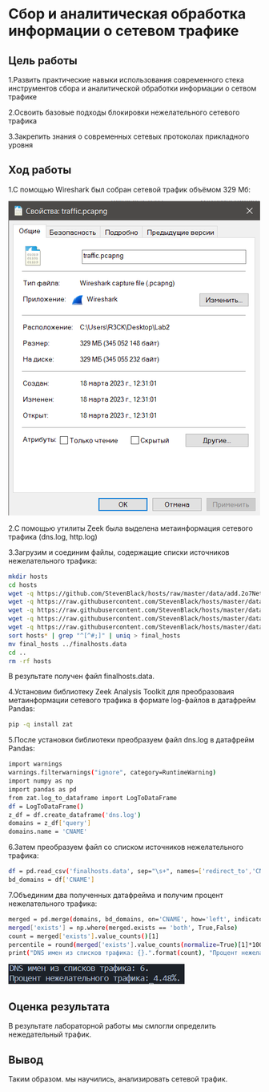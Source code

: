 # Сбор и аналитическая обработка информации о сетевом трафике

## Цель работы

1.Развить практические навыки использования современного стека инструментов сбора и аналитической обработки информации о сетвом трафике

2.Освоить базовые подходы блокировки нежелательного сетевого трафика

3.Закрепить знания о современных сетевых протоколах прикладного уровня

## Ход работы

1.C помощью Wireshark был собран сетевой трафик объёмом 329 Мб:

![Alt text](screenshot/1.png)

2.C помощью утилиты Zeek была выделена метаинформация сетевого трафика (dns.log, http.log)

3.Загрузим и соединим файлы, содержащие списки источников нежелательного трафика:

```bash
mkdir hosts
cd hosts
wget -q https://github.com/StevenBlack/hosts/raw/master/data/add.2o7Net/hosts
wget -q https://raw.githubusercontent.com/StevenBlack/hosts/master/data/KADhosts/hosts
wget -q https://raw.githubusercontent.com/StevenBlack/hosts/master/data/yoyo.org/hosts
wget -q https://raw.githubusercontent.com/StevenBlack/hosts/master/data/tiuxo/hosts
wget -q https://raw.githubusercontent.com/StevenBlack/hosts/master/data/URLHaus/hosts
sort hosts* | grep "^[^#;]" | uniq > final_hosts
mv final_hosts ../finalhosts.data
cd ..
rm -rf hosts
```

В результате получен файл finalhosts.data.

4.Установим библиотеку Zeek Analysis Toolkit для преобразоваия метаинформации сетевого трафика в формате log-файлов в датафрейм Pandas:

```bash
pip -q install zat
```

5.После установки библиотеки преобразуем файл dns.log в датафрейм Pandas:

```bash
import warnings
warnings.filterwarnings("ignore", category=RuntimeWarning)
import numpy as np
import pandas as pd
from zat.log_to_dataframe import LogToDataFrame
df = LogToDataFrame()
z_df = df.create_dataframe('dns.log')
domains = z_df['query']
domains.name = 'CNAME'
```

6.Затем преобразуем файл со списком источников нежелательного трафика:

```bash
df = pd.read_csv('finalhosts.data', sep="\s+", names=['redirect_to','CNAME'])
bd_domains = df['CNAME']
```

7.Объединим два полученных датафрейма и получим процент нежелательного трафика:

```bash
merged = pd.merge(domains, bd_domains, on='CNAME', how='left', indicator='exists')
merged['exists'] = np.where(merged.exists == 'both', True,False)
count = merged['exists'].value_counts()[1]
percentile = round(merged['exists'].value_counts(normalize=True)[1]*100, 2)
print("DNS имен из списков трафика: {}.".format(count), "Процент нежелательного трафика: {}%.".format(percentile), sep='\n')
```

![alt text](screenshot/2.png)

## Оценка результата

В результате лабораторной работы мы смлогли определить нежедательный трафик.

## Вывод

Таким образом. мы научились, анализировать сетевой трафик.
